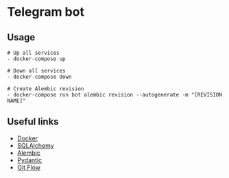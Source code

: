 # Telegram bot

## Usage
    # Up all services
    - docker-compose up

    # Down all services
    - docker-compose down

    # Create Alembic revision
    - docker-compose run bot alembic revision --autogenerate -m "[REVISION NAME]"
 
## Useful links

- [Docker](https://docs.docker.com/)
- [SQLAlchemy](https://docs.sqlalchemy.org/en/latest/)
- [Alembic](https://alembic.zzzcomputing.com/en/latest/)
- [Pydantic](https://pydantic-docs.helpmanual.io/)
- [Git Flow](https://nvie.com/posts/a-successful-git-branching-model/)
